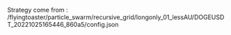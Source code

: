 Strategy come from : /flyingtoaster/particle_swarm/recursive_grid/longonly_01_lessAU/DOGEUSDT_20221025165446_860a5/config.json